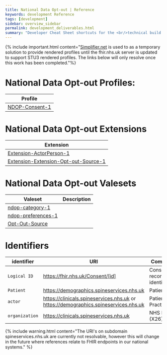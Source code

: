```yaml
---
title: National Data Opt-out | Reference
keywords: development Reference
tags: [development]
sidebar: overview_sidebar
permalink: development_deliverables.html
summary: "Developer Cheat Sheet shortcuts for the <br/>technical build of National Data Opt-out API."
---
```


{% include important.html content="[Simplifier.net](https://simplifier.net/NOOM/~introduction) is used to as a temporary solution to provide rendered profiles until the fhir.nhs.uk server is updated to support STU3 rendered profiles. The links below will only resolve once this work has been completed."%}

# National Data Opt-out Profiles:

|Profile| 
|-------|
| [NDOP-Consent-1](https://simplifier.net/NOOM/Consent) | 

# National Data Opt-out Extensions

|Extension|
|---------|
| [Extension-ActorPerson-1](https://simplifier.net/NOOM/extension-actorperson-1)|
| [Extension-Extension-Opt-out-Source-1](https://simplifier.net/NOOM/extension-optoutsource-1)|


# National Data Opt-out Valesets

|Valeset|Description|
|-------|-----------|
|[ndop-category-1](https://simplifier.net/NOOM/category-1)|
|[ndop-preferences-1](https://simplifier.net/NOOM/preferences-1)|
|[Opt-Out-Source](https://simplifier.net/NOOM/opt-out-source-1)|

# Identifiers #

| identifier | URI | Comment |
|--------------------------------------------|----------|----|
| `Logical ID` | https://fhir.nhs.uk/Consent/[id] | Consent record identifier |
| `Patient` | https://demographics.spineservices.nhs.uk | Patient |
|`actor`|https://clinicals.spineservices.nhs.uk or https://demographics.spineservices.nhs.uk | Patient or Practitioner|
|`organization`|https://clinicals.spineservices.nhs.uk |NHS Digital (X26)|


{% include warning.html content="The URI's on subdomain spineservices.nhs.uk are currently not resolvable, however this will change in the future where references relate to FHIR endpoints in our national systems." %}